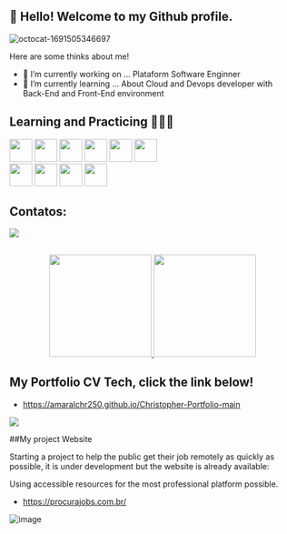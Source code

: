 ## 👋 Hello! Welcome to my Github profile.
<!--
**amaralchr250/amaralchr250** is a ✨ _special_ ✨ repository because its `README.md` (this file) appears on your GitHub profile.

-->

![octocat-1691505346697](https://github.com/amaralchr250/amaralchr250/assets/42553791/26097b63-39ec-4080-af28-a928381b19a4)

Here are some thinks about me!

- 🔭 I’m currently working on ... Plataform Software Enginner
- 🌱 I’m currently learning ... About Cloud and Devops developer with Back-End and Front-End environment

## Learning and Practicing 🕵🏻‍♂️

<img src="https://cdn.jsdelivr.net/gh/devicons/devicon/icons/javascript/javascript-original.svg" width="40" height="40"/> <img src="https://cdn.jsdelivr.net/gh/devicons/devicon/icons/react/react-original-wordmark.svg" width="40" height="40"/>  <img src="https://cdn.jsdelivr.net/gh/devicons/devicon/icons/nodejs/nodejs-original-wordmark.svg" width="40" height="40"/> <img src="https://cdn.jsdelivr.net/gh/devicons/devicon/icons/github/github-original-wordmark.svg" width="40" height="40" /> 
<img src="https://cdn.jsdelivr.net/gh/devicons/devicon/icons/html5/html5-original-wordmark.svg" width="40" height="40" />
<img src="https://cdn.jsdelivr.net/gh/devicons/devicon/icons/css3/css3-original.svg" width="40" height="40" />         
<img src="https://cdn.jsdelivr.net/gh/devicons/devicon/icons/docker/docker-original-wordmark.svg" width="40" height="40"/>
<img src="https://cdn.jsdelivr.net/gh/devicons/devicon/icons/kubernetes/kubernetes-plain-wordmark.svg" width="40" height="40" />
<img src="https://cdn.jsdelivr.net/gh/devicons/devicon/icons/python/python-original-wordmark.svg" width="40" height="40" />
<img src="https://cdn.jsdelivr.net/gh/devicons/devicon/icons/bash/bash-plain.svg" width="40" height="40" />
          
## Contatos:

<div>
<a href="[https://www.linkedin.com/in/seu-usuário-linkedln-aqui](https://www.linkedin.com/in/christopher-amaral-389705212/)" target="_blank"><img loading="lazy" src="https://img.shields.io/badge/-LinkedIn-%230077B5?style=for-the-badge&logo=linkedin&logoColor=white" target="_blank"></a>   
</div>

##
<p align="center">
<a href="https://github.com/amaralchr250">
  <img height="180em" src="https://github-readme-stats-eight-theta.vercel.app/api?username=amaralchr250&show_icons=true&theme=algolia&include_all_commits=true&count_private=true"/>
  <img height="180em" src="https://github-readme-stats-eight-theta.vercel.app/api/top-langs/?username=amaralchr250&layout=compact&langs_count=8&theme=algolia"/>
</a>
</p>

## My Portfolio CV Tech, click the link below!

-  https://amaralchr250.github.io/Christopher-Portfolio-main

 <img src="https://github.com/amaralchr250/amaralchr250/assets/42553791/2b8298a7-e312-45eb-9594-512f6b2c6688"/>


##My project Website

Starting a project to help the public get their job remotely as quickly as possible, it is under development but the website is already available:

Using accessible resources for the most professional platform possible.

- https://procurajobs.com.br/

![image](https://github.com/amaralchr250/amaralchr250/assets/42553791/4d32a72a-0c47-4e2e-be60-500c0193e3cd)

